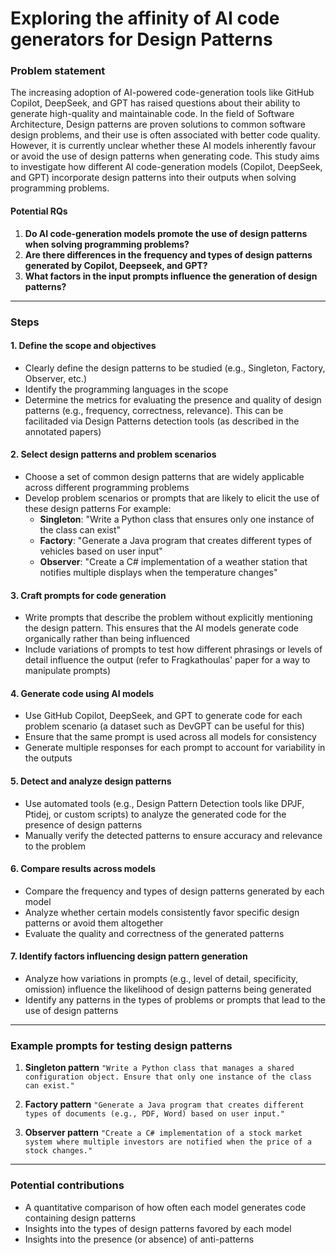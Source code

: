 # Exploring the affinity of AI code generators for Design Patterns

### Problem statement

The increasing adoption of AI-powered code-generation tools like GitHub Copilot, DeepSeek, and GPT has raised questions about their ability to generate high-quality and maintainable code. In the field of Software Architecture, Design patterns are proven solutions to common software design problems, and their use is often associated with better code quality. However, it is currently unclear whether these AI models inherently favour or avoid the use of design patterns when generating code. This study aims to investigate how different AI code-generation models (Copilot, DeepSeek, and GPT) incorporate design patterns into their outputs when solving programming problems.

#### Potential RQs

1. **Do AI code-generation models promote the use of design patterns when solving programming problems?**
2. **Are there differences in the frequency and types of design patterns generated by Copilot, Deepseek, and GPT?**
3. **What factors in the input prompts influence the generation of design patterns?**

---

### Steps

#### 1. **Define the scope and objectives**

- Clearly define the design patterns to be studied (e.g., Singleton, Factory, Observer, etc.)
- Identify the programming languages in the scope
- Determine the metrics for evaluating the presence and quality of design patterns (e.g., frequency, correctness, relevance). This can be facilitaded via Design Patterns detection tools (as described in the annotated papers)

#### 2. **Select design patterns and problem scenarios**

- Choose a set of common design patterns that are widely applicable across different programming problems
- Develop problem scenarios or prompts that are likely to elicit the use of these design patterns For example:
  - **Singleton**: "Write a Python class that ensures only one instance of the class can exist"
  - **Factory**: "Generate a Java program that creates different types of vehicles based on user input"
  - **Observer**: "Create a C# implementation of a weather station that notifies multiple displays when the temperature changes"

#### 3. **Craft prompts for code generation**

- Write prompts that describe the problem without explicitly mentioning the design pattern. This ensures that the AI models generate code organically rather than being influenced
- Include variations of prompts to test how different phrasings or levels of detail influence the output (refer to Fragkathoulas' paper for a way to manipulate prompts)

#### 4. **Generate code using AI models**

- Use GitHub Copilot, DeepSeek, and GPT to generate code for each problem scenario (a dataset such as DevGPT can be useful for this)
- Ensure that the same prompt is used across all models for consistency
- Generate multiple responses for each prompt to account for variability in the outputs

#### 5. **Detect and analyze design patterns**

- Use automated tools (e.g., Design Pattern Detection tools like DPJF, Ptidej, or custom scripts) to analyze the generated code for the presence of design patterns
- Manually verify the detected patterns to ensure accuracy and relevance to the problem

#### 6. **Compare results across models**

- Compare the frequency and types of design patterns generated by each model
- Analyze whether certain models consistently favor specific design patterns or avoid them altogether
- Evaluate the quality and correctness of the generated patterns

#### 7. **Identify factors influencing design pattern generation**

- Analyze how variations in prompts (e.g., level of detail, specificity, omission) influence the likelihood of design patterns being generated
- Identify any patterns in the types of problems or prompts that lead to the use of design patterns

---

### Example prompts for testing design patterns

1. **Singleton pattern**
   `"Write a Python class that manages a shared configuration object. Ensure that only one instance of the class can exist."`

2. **Factory pattern**
   `"Generate a Java program that creates different types of documents (e.g., PDF, Word) based on user input."`

3. **Observer pattern**
   `"Create a C# implementation of a stock market system where multiple investors are notified when the price of a stock changes."`

---

### Potential contributions

- A quantitative comparison of how often each model generates code containing design patterns
- Insights into the types of design patterns favored by each model
- Insights into the presence (or absence) of anti-patterns
